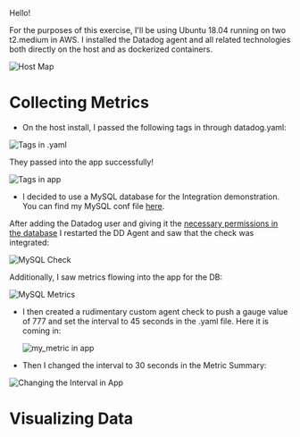 Hello!

For the purposes of this exercise, I'll be using Ubuntu 18.04 running on two t2.medium in AWS. I installed the Datadog agent and all related technologies both directly on the host and as dockerized containers.

![Host Map](https://imgur.com/a/5S39oqe)

<h1> Collecting Metrics </h1>
  
  * On the host install, I passed the following tags in through datadog.yaml:
  
 ![Tags in .yaml](https://imgur.com/a/T8CYUmd)
 
 They passed into the app successfully!
 
 ![Tags in app](https://imgur.com/a/daPi4od)
 
  * I decided to use a MySQL database for the Integration demonstration. You can find my MySQL conf file [here](https://github.com/nysyr/hiring-engineers/blob/solutions-engineer/mysql.d/conf.yaml).
 
 After adding the Datadog user and giving it the [necessary permissions in the database](https://github.com/nysyr/hiring-engineers/blob/solutions-engineer/mysql.d/mysqlCommandsExample.txt) I restarted the DD Agent and saw that the check was integrated:
 
![MySQL Check](https://imgur.com/a/c5dfwHP)

Additionally, I saw metrics flowing into the app for the DB:

![MySQL Metrics](https://imgur.com/a/RWNVGz0)

 * I then created a rudimentary custom agent check to push a gauge value of 777 and set the interval to 45 seconds in the .yaml file.
   Here it is coming in:
   
   ![my_metric in app](https://imgur.com/a/o1y6llp)
 
 * Then I changed the interval to 30 seconds in the Metric Summary:
 
 ![Changing the Interval in App](https://imgur.com/a/LToSIyq)
 
 <h1>Visualizing Data</h1>
